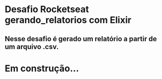 # Desafio Rocketseat gerando_relatorios com Elixir

## Nesse desafio é gerado um relatório a partir de um arquivo .csv.

# Em construção...
